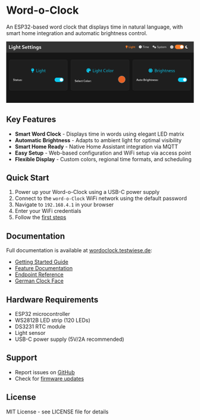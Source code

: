 # Word-o-Clock

An ESP32-based word clock that displays time in natural language, with smart home integration and automatic brightness control.

![Word Clock UI](docs/images/page_light.png)

## Key Features
- **Smart Word Clock** - Displays time in words using elegant LED matrix
- **Automatic Brightness** - Adapts to ambient light for optimal visibility
- **Smart Home Ready** - Native Home Assistant integration via MQTT
- **Easy Setup** - Web-based configuration and WiFi setup via access point
- **Flexible Display** - Custom colors, regional time formats, and scheduling

## Quick Start
1. Power up your Word-o-Clock using a USB-C power supply
2. Connect to the `word-o-Clock` WiFi network using the default password
3. Navigate to `192.168.4.1` in your browser
4. Enter your WiFi credentials
5. Follow the [first steps](https://wordoclock.testwiese.de/docs/quickstart/) 

## Documentation
Full documentation is available at [wordoclock.testwiese.de](https://wordoclock.testwiese.de):
- [Getting Started Guide](https://wordoclock.testwiese.de/docs/quickstart/)
- [Feature Documentation](https://wordoclock.testwiese.de/docs/features/)
- [Endpoint Reference](https://wordoclock.testwiese.de/docs/development/endpoints/)
- [German Clock Face](https://wordoclock.testwiese.de/docs/development/timeconverter-de/)

## Hardware Requirements
- ESP32 microcontroller
- WS2812B LED strip (120 LEDs)
- DS3231 RTC module
- Light sensor
- USB-C power supply (5V/2A recommended)

## Support
- Report issues on [GitHub](https://github.com/mplogas/word-oclock/issues)
- Check for [firmware updates](https://github.com/mplogas/word-oclock/releases)

## License
MIT License - see LICENSE file for details